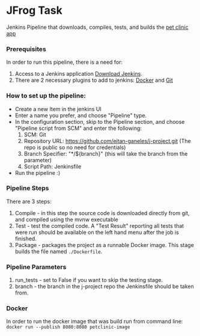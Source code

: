# JFrog Task #
Jenkins Pipeline that downloads, compiles, tests, and builds the [pet clinic app](https://github.com/spring-projects/spring-petclinic)   

### Prerequisites
In order to run this pipeline, there is a need for:
1. Access to a Jenkins application [Download Jenkins](https://www.jenkins.io/download/).
2. There are 2 necessary plugins to add to jenkins: [Docker](https://plugins.jenkins.io/docker-workflow/) and [Git](https://plugins.jenkins.io/git/)

### How to set up the pipeline:
* Create a new Item in the jenkins UI
* Enter a name you prefer, and choose "Pipeline" type.
* In the configuration section, skip to the Pipeline section, and choose "Pipeline script from SCM" and enter the following:
    1. SCM: Git
    2. Repository URL: https://github.com/eitan-ganeles/j-project.git (The repo is public so no need for credentials)
    3. Branch Specifier: "*/${branch}" (this will take the branch from the parameter)
    4. Script Path: Jenkinsfile
* Run the pipeline :) 

### Pipeline Steps
There are 3 steps:
1. Compile - in this step the source code is downloaded directly from git, and compiled using the mvnw executable
2. Test - test the compiled code. A "Test Result" reporting all tests that were run
 should be available on the left hand menu after the job is finished.
3. Package - packages the project as a runnable Docker image. This stage builds the file named `./Dockerfile`.

### Pipeline Parameters
1. run_tests - set to False if you want to skip the testing stage.
2. branch - the branch in the j-project repo the Jenkinsfile should be taken from.  

### Docker 
In order to run the docker image that was build run from command line:
`docker run --publish 8080:8080 petclinic-image`
